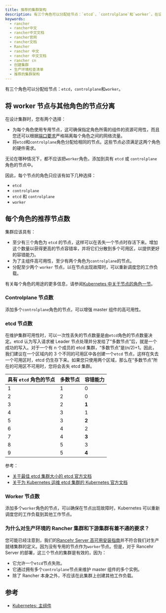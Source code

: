 ```yaml
---
title: 推荐的集群架构
description: 有三个角色可以分配给节点：`etcd`，`controlplane`和`worker`。在设计集群时，您有两个选择，为每个角色使用专用节点。这可确保指定角色所需的组件的资源可用性；将`etcd`和`controlplane`角色分配给相同的节点。这些节点必须满足这两个角色的硬件需求。无论在哪种情况下，都不应该把`worker`角色，添加到具有 `etcd` 或 `controlplane` 角色的节点中。
keywords:
  - rancher
  - rancher中文
  - rancher中文文档
  - rancher官网
  - rancher文档
  - Rancher
  - rancher 中文
  - rancher 中文文档
  - rancher cn
  - 创建集群
  - 生产环境检查清单
  - 推荐的集群架构
---
```


有三个角色可以分配给节点：`etcd`，`controlplane`和`worker`。

## 将 worker 节点与其他角色的节点分离

在设计集群时，您有两个选择：

- 为每个角色使用专用节点，这可确保指定角色所需的组件的资源可用性，而且您还可以根据[端口要求](/docs/rancher2.5/cluster-provisioning/node-requirements/_index)严格隔离每个角色之间的网络流量。
- 将`etcd`和`controlplane`角色分配给相同的节点。这些节点必须满足这两个角色的硬件需求。

无论在哪种情况下，都不应该把`worker`角色，添加到具有 `etcd` 或 `controlplane` 角色的节点中。

因此，每个节点的角色只应该有如下几种选择：

- `etcd`
- `controlplane`
- `etcd` 和 `controlplane`
- `worker`

## 每个角色的推荐节点数

集群应该具有：

- 至少有三个角色为 `etcd` 的节点，这样可以在丢失一个节点时存活下来。增加这个数量以获得更高的节点容错率，并将它们分散到多个可用区，以提供更好的容错能力。
- 为了主组件高可用性，至少有两个角色为`controlplane`的节点。
- 分配至少两个 `worker` 节点，以在节点出现故障时，可以重新调度您的工作负载。

有关每个角色的用途的更多信息，请参阅[Kubernetes 中关于节点的角色一节](/docs/rancher2.5/cluster-provisioning/production/nodes-and-roles/_index)。

### Controlplane 节点数

添加多个`controlplane`角色的节点，可以增强 master 组件的高可用性。

### etcd 节点数

在维护集群可用性时，可以一次性丢失的节点数量是由`etcd`角色的节点数量决定。etcd 认为写入请求被 Leader 节点处理并分发给了“多数节点”后，就是一个成功的写入。对于一个有 n 个成员的 etcd 集群，“多数节点”是(n/2)+1。因此，我们建议在一个区域内的 3 个不同的可用区中各创建一个`etcd` 节点，这样在失去一个可用区时，etcd 仍生存下来。如果您只使用两个区域，那么在“多数节点”所在的可用区不可用时，您将会丢失 etcd 集群。

| 具有 `etcd` 角色的节点 | 多数节点 | 容错能力 |
| ---------------------- | -------- | -------- |
| 1                      | 1        | 0        |
| 2                      | 2        | 0        |
| 3                      | 2        | **1**    |
| 4                      | 3        | 1        |
| 5                      | 3        | **2**    |
| 6                      | 4        | 2        |
| 7                      | 4        | **3**    |
| 8                      | 5        | 3        |
| 9                      | 5        | **4**    |

参考：

- [关于最佳 etcd 集群大小的 etcd 官方文档](https://etcd.io/docs/v3.4.0/faq/#what-is-failure-tolerance)
- [关于为 Kubernetes 运维 etcd 集群的 Kubernetes 官方文档](https://kubernetes.io/docs/tasks/administer-cluster/configure-upgrade-etcd/)

### Worker 节点数

添加多个`worker`角色的节点，可以确保在节点出现故障时，Kubernetes 可以重新调度您的工作负载到其他工作节点。

### 为什么对生产环境的 Rancher 集群和下游集群有着不通的要求？

您可能已经注意到，我们的[Rancehr Server 高可用安装指南](/docs/rancher2.5/installation/install-rancher-on-k8s/_index)并不符合我们对生产就绪集群的定义。因为没有专用的节点作为`worker`节点。但是，对于 Rancehr Server 的部署，这三个节点的集群是有效的，因为：

- 它允许一个`etcd`节点失败。
- 它通过拥有多个`controlplane`节点来维护 master 组件的多个实例。
- 除了 Rancher 本身之外，不应该在此集群上创建其他工作负载。

## 参考

- [Kubernetes: 主组件](https://kubernetes.io/docs/concepts/overview/components/#master-components)
